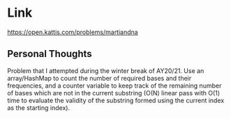 # Link

https://open.kattis.com/problems/martiandna

## Personal Thoughts

Problem that I attempted during the winter break of AY20/21. Use an array/HashMap to count the number of required bases and their frequencies, and a counter variable to keep track of the remaining number of bases which are not in the current substring (O(N) linear pass with O(1) time to evaluate the validity of the substring formed using the current index as the starting index). 

